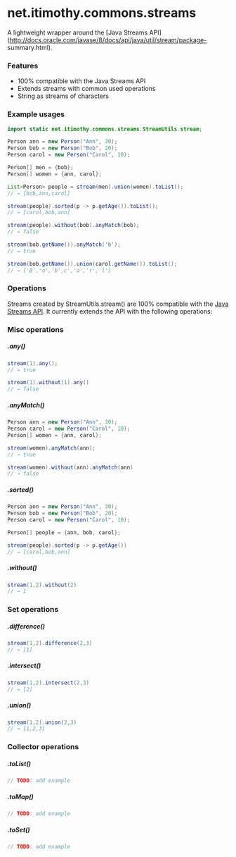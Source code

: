 # net.itimothy.commons.streams
A lightweight wrapper around the [Java Streams API](http://docs.oracle.com/javase/8/docs/api/java/util/stream/package-
summary.html).

### Features
  - 100% compatible with the Java Streams API
  - Extends streams with common used operations
  - String as streams of characters
 
### Example usages
```java
import static net.itimothy.commons.streams.StreamUtils.stream;

Person ann = new Person("Ann", 30);
Person bob = new Person("Bob", 20);
Person carol = new Person("Carol", 10);

Person[] men = {bob};
Person[] women = {ann, carol};

List<Person> people = stream(men).union(women).toList();
// → [bob,ann,carol]

stream(people).sorted(p -> p.getAge()).toList();
// → [carol,bob,ann]

stream(people).without(bob).anyMatch(bob);
// → false

stream(bob.getName()).anyMatch('b');
// → true

stream(bob.getName()).union(carol.getName()).toList();
// → ['B','o','b',c','a','r','l']

```

### Operations
Streams created by StreamUtils.stream() are 100% compatible with the [Java Streams
API](http://docs.oracle.com/javase/8/docs/api/java/util/stream/package-summary.html). It currently extends the API with the following operations:

### Misc operations

##### .any()
```java
stream(1).any();
// → true

stream(1).without(1).any()
// → false
```

##### .anyMatch()
```java
Person ann = new Person("Ann", 30);
Person carol = new Person("Carol", 10);
Person[] women = {ann, carol};

stream(women).anyMatch(ann);
// → true

stream(women).without(ann).anyMatch(ann)
// → false
```

##### .sorted()
```java
Person ann = new Person("Ann", 30);
Person bob = new Person("Bob", 20);
Person carol = new Person("Carol", 10);

Person[] people = {ann, bob, carol};

stream(people).sorted(p -> p.getAge())
// → [carol,bob,ann]
```

##### .without()
```java
stream(1,2).without(2)
// → 1
```

### Set operations

##### .difference()
```java
stream(1,2).difference(2,3)
// → [1]
```

##### .intersect()
```java
stream(1,2).intersect(2,3)
// → [2]
```

##### .union()
```java
stream(1,2).union(2,3)
// → [1,2,3]
```

### Collector operations

##### .toList()
```java
// TODO: add example
```

##### .toMap()
```java
// TODO: add example
```

##### .toSet()
```java
// TODO: add example
```
